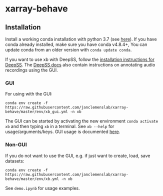 # xarray-behave

## Installation
Install a working conda installation with python 3.7 (see [here](https://docs.conda.io/en/latest/miniconda.html)). If you have conda already installed, make sure you have conda v4.8.4+, You can update conda from an older version with `conda update conda`.

If you want to use xb with DeepSS, follow the [installation instructions for DeepSS](https://janclemenslab.org/das/install.html).
The [DeepSS docs](https://janclemenslab.org/das) also contain instructions on annotating audio recordings using the GUI.

### GUI
For using with the GUI:
```shell
conda env create -f https://raw.githubusercontent.com/janclemenslab/xarray-behave/master/env/xb_gui.yml -n xb
```
The GUI can be started by activating the new environment `conda activate xb` and then typing `xb` in a terminal. See `xb --help` for usage/arguments/keys.
GUI usage is documented [here](https://janclemenslab.org/das/tutorials_gui/tutorials_gui.html).

### Non-GUI
If you do not want to use the GUI, e.g. if just want to create, load, save datasets:
```shell
conda env create -f https://raw.githubusercontent.com/janclemenslab/xarray-behave/master/env/xb.yml -n xb
```

See `demo.ipynb` for usage examples.
